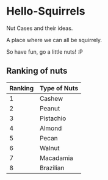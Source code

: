 # Hello-Squirrels
Nut Cases and their ideas. 
<p>A place where we can all be squirrely.</p>

So have fun, go a little nuts! :P

## Ranking of nuts
| Ranking | Type of Nuts |
| ------  |  ----------- |
| 1       | Cashew
| 2       | Peanut
| 3       | Pistachio
| 4       | Almond
| 5       | Pecan
| 6       | Walnut
| 7       | Macadamia
| 8       | Brazilian
